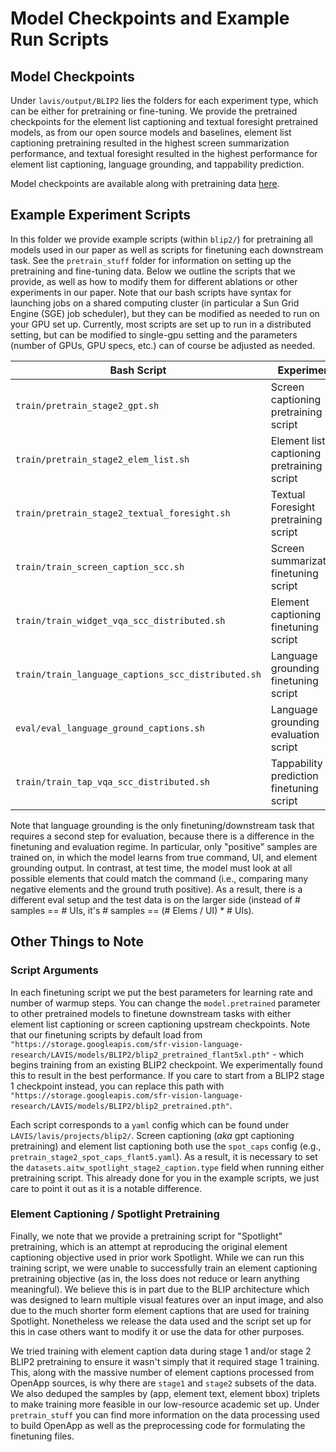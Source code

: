 # Model Checkpoints and Example Run Scripts

## Model Checkpoints

Under `lavis/output/BLIP2` lies the folders for each experiment type, which can be either for pretraining or fine-tuning. We provide the pretrained checkpoints for the element list captioning and textual foresight pretrained models, as from our open source models and baselines, element list captioning pretraining resulted in the highest screen summarization performance, and textual foresight resulted in the highest performance for element list captioning, language grounding, and tappability prediction. 

Model checkpoints are available along with pretraining data [here]().

## Example Experiment Scripts

In this folder we provide example scripts (within `blip2/`) for pretraining all models used in our paper as well as scripts for finetuning each downstream task. See the `pretrain_stuff` folder for information on setting up the pretraining and fine-tuning data. Below we outline the scripts that we provide, as well as how to modify them for different ablations or other experiments in our paper. Note that our bash scripts have syntax for launching jobs on a shared computing cluster (in particular a Sun Grid Engine (SGE) job scheduler), but they can be modified as needed to run on your GPU set up. Currently, most scripts are set up to run in a distributed setting, but can be modified to single-gpu setting and the parameters (number of GPUs, GPU specs, etc.) can of course be adjusted as needed.

| Bash Script                                        | Experiment                                 |
| -------------------------------------------------- | ------------------------------------------ |
| `train/pretrain_stage2_gpt.sh`                     | Screen captioning pretraining script       |
| `train/pretrain_stage2_elem_list.sh`               | Element list captioning pretraining script |
| `train/pretrain_stage2_textual_foresight.sh`       | Textual Foresight pretraining script       |
| `train/train_screen_caption_scc.sh`                | Screen summarization finetuning script     |
| `train/train_widget_vqa_scc_distributed.sh`        | Element captioning finetuning script       |
| `train/train_language_captions_scc_distributed.sh` | Language grounding finetuning script       |
| `eval/eval_language_ground_captions.sh`            | Language grounding evaluation script       |
| `train/train_tap_vqa_scc_distributed.sh`           | Tappability prediction finetuning script   |

Note that language grounding is the only finetuning/downstream task that requires a second step for evaluation, because there is a difference in the finetuning and evaluation regime. In particular, only "positive" samples are trained on, in which the model learns from true command, UI, and element grounding output. In contrast, at test time, the model must look at all possible elements that could match the command (i.e., comparing many negative elements and the ground truth positive). As a result, there is a different eval setup and the test data is on the larger side (instead of # samples == # UIs, it's # samples == (# Elems / UI) * # UIs).

## Other Things to Note

### Script Arguments

In each finetuning script we put the best parameters for learning rate and number of warmup steps. You can change the `model.pretrained` parameter to other pretrained models to finetune downstream tasks with either element list captioning or screen captioning upstream checkpoints. Note that our finetuning scripts by default load from `"https://storage.googleapis.com/sfr-vision-language-research/LAVIS/models/BLIP2/blip2_pretrained_flant5xl.pth"` - which begins training from an existing BLIP2 checkpoint. We experimentally found this to result in the best performance. If you care to start from a BLIP2 stage 1 checkpoint instead, you can replace this path with `"https://storage.googleapis.com/sfr-vision-language-research/LAVIS/models/BLIP2/blip2_pretrained.pth"`.

Each script corresponds to a `yaml` config which can be found under `LAVIS/lavis/projects/blip2/`. Screen captioning (*aka* gpt captioning pretraining) and element list captioning both use the `spot_caps` config (e.g., `pretrain_stage2_spot_caps_flant5.yaml`). As a result, it is necessary to set the `datasets.aitw_spotlight_stage2_caption.type` field when running either pretraining script. This already done for you in the example scripts, we just care to point it out as it is a notable difference.

### Element Captioning / Spotlight Pretraining
Finally, we note that we provide a pretraining script for "Spotlight" pretraining, which is an attempt at reproducing the original element captioning objective used in prior work Spotlight. While we can run this training script, we were unable to successfully train an element captioning pretraining objective (as in, the loss does not reduce or learn anything meaningful). We believe this is in part due to the BLIP architecture which was designed to learn multiple visual features over an input image, and also due to the much shorter form element captions that are used for training Spotlight. Nonetheless we release the data used and the script set up for this in case others want to modify it or use the data for other purposes.

We tried training with element caption data during stage 1 and/or stage 2 BLIP2 pretraining to ensure it wasn't simply that it required stage 1 training. This, along with the massive number of element captions processed from OpenApp sources, is why there are `stage1` and `stage2` subsets of the data. We also deduped the samples by (app, element text, element bbox) triplets to make training more feasible in our low-resource academic set up. Under `pretrain_stuff` you can find more information on the data processing used to build OpenApp as well as the preprocessing code for formulating the finetuning files.